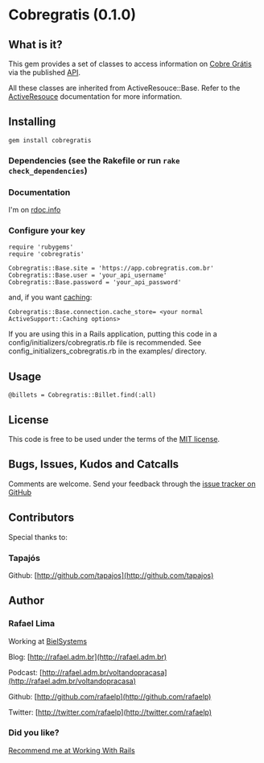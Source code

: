 # Cobregratis (0.1.0)

## What is it?

This gem provides a set of classes to access information on [Cobre Grátis][cg] via the published [API][api].

All these classes are inherited from ActiveResouce::Base. Refer to the [ActiveResouce][ar] documentation for more information.

## Installing

    gem install cobregratis

### Dependencies (see the Rakefile or run <code>rake check_dependencies</code>)

### Documentation

  I'm on [rdoc.info][rdoc]

### Configure your key
    
    require 'rubygems'
    require 'cobregratis'
    
    Cobregratis::Base.site = 'https://app.cobregratis.com.br'
    Cobregratis::Base.user = 'your_api_username'
    Cobregratis::Base.password = 'your_api_password'

and, if you want [caching][c]:

    Cobregratis::Base.connection.cache_store= <your normal ActiveSupport::Caching options>
    
If you are using this in a Rails application, putting this code in a config/initializers/cobregratis.rb
file is recommended. See config_initializers_cobregratis.rb in the examples/ directory.

## Usage

    @billets = Cobregratis::Billet.find(:all)

## License

This code is free to be used under the terms of the [MIT license][mit].

## Bugs, Issues, Kudos and Catcalls

Comments are welcome. Send your feedback through the [issue tracker on GitHub][i]

## Contributors

Special thanks to:

### **Tapajós**

Github: [http://github.com/tapajos](http://github.com/tapajos)

## Author

### **Rafael Lima**

Working at [BielSystems](http://bielsystems.com.br)

Blog: [http://rafael.adm.br](http://rafael.adm.br)

Podcast: [http://rafael.adm.br/voltandopracasa](http://rafael.adm.br/voltandopracasa)

Github: [http://github.com/rafaelp](http://github.com/rafaelp)

Twitter: [http://twitter.com/rafaelp](http://twitter.com/rafaelp)

### Did you like?

[Recommend me at Working With Rails](http://workingwithrails.com/recommendation/new/person/14248-rafael-lima)

[api]: http://app.cobregratis.com.br/api
[ar]: http://api.rubyonrails.org/classes/ActiveResource/Base.html
[c]:  http://api.rubyonrails.org/classes/ActiveSupport/Cache
[cg]:  http://cobregratis.com.br/
[i]:  http://github.com/rafaelp/cobregratis/issues
[mit]:http://www.opensource.org/licenses/mit-license.php
[rdoc]: http://rdoc.info/projects/rafaelp/cobregratis